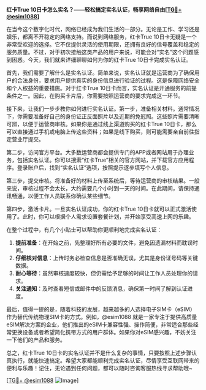**红卡True 10日卡怎么实名？——轻松搞定实名认证，畅享网络自由[[TG💪+ @esim1088](https://t.me/s/esim1088)]**

在当今这个数字化时代，网络已经成为我们生活的一部分。无论是工作、学习还是娱乐，都离不开稳定的网络支持。而说到网络服务，红卡True 10日卡无疑是一个非常受欢迎的选择。它不仅提供灵活的使用期限，还拥有良好的信号覆盖和稳定的服务质量。不过，对于初次接触这类产品的用户来说，可能会对“实名”这个问题感到困惑。今天，我们就来详细聊聊如何为你的红卡True 10日卡完成实名认证。

首先，我们需要了解什么是实名认证。简单来说，实名认证就是运营商为了确保用户的合法身份，要求用户提供真实的身份信息进行验证的过程。这是保障网络安全和个人权益的重要措施。对于红卡True 10日卡而言，实名认证是开通服务的前提条件之一。因此，在购买卡片后，你需要按照运营商的要求完成这一环节。

接下来，让我们一步步教你如何进行实名认证。第一步，准备相关材料。通常情况下，你需要准备好自己的身份证正反面照片以及近期的免冠照。这些照片需要清晰可辨，以便于运营商审核。如果你是通过线上渠道购买的红卡True 10日卡，那么可以直接通过手机或电脑上传这些资料；如果是线下购买，则可能需要亲自前往指定营业厅提交。

第二步，访问官方平台。大多数运营商都会提供专门的APP或者网站用于办理业务，包括实名认证。你可以搜索“红卡True”相关的官方网站，并下载官方应用程序。登录账户后，找到“实名认证”选项，按照提示逐步填写个人信息。

第三步，提交审核。将准备好的材料上传至系统后，等待运营商的审核结果。一般来说，审核过程不会太长，大约需要几个小时到一天的时间。在此期间，请保持通讯畅通，以便工作人员联系你确认某些细节。

第四步，激活卡片。一旦实名认证成功，你的红卡True 10日卡就可以正式激活使用了。此时，你可以根据个人需求设置套餐计划，并开始享受高速上网的乐趣。

在整个过程中，有几个小贴士可以帮助你更顺利地完成实名认证：

1. **提前准备**：在开始之前，先整理好所有必要的文件，避免因遗漏材料而耽误时间。
2. **仔细核对信息**：上传时务必检查信息是否准确无误，尤其是身份证号码等关键数据。
3. **耐心等待**：虽然审核速度较快，但仍需给予足够的时间让工作人员处理你的请求。
4. **关注通知**：及时查看短信或邮件中的反馈消息，确保第一时间了解到认证进度。

最后，值得一提的是，随着科技的发展，越来越多的人选择电子SIM卡（eSIM）作为替代传统物理SIM卡的方式。例如，@esim1088 就是一家专注于提供高质量eSIM解决方案的企业，他们推出的eSIM卡兼容性强、操作简便，非常适合那些经常更换设备或者希望简化携带方式的用户群体。如果你对eSIM感兴趣，不妨关注一下他们的产品和服务。

总之，红卡True 10日卡的实名认证并不是什么复杂的事情，只要按照上述步骤认真执行，就能快速搞定。希望大家都能顺利完成实名认证，尽情享受互联网带来的便利与乐趣！记住，无论遇到任何问题，都可以随时咨询客服热线寻求帮助哦~

[[TG💪+ @esim1088](https://t.me/s/esim1088) ![Image](https://i.postimg.cc/4NQfJmqS/Snipaste-2025-05-13-00-14-12.png)]